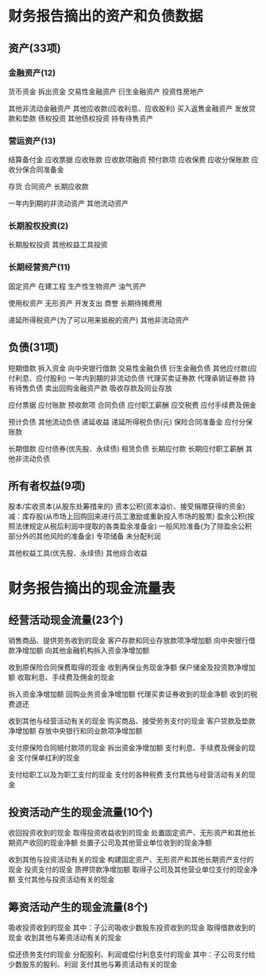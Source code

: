 
# 财务报告摘出的资产和负债数据
## 资产(33项)
### 金融资产(12)
  货币资金
  拆出资金
  交易性金融资产
  衍生金融资产
  投资性房地产

  其他非流动金融资产
  其他应收款(应收利息、应收股利)
  买入返售金融资产
  发放贷款和垫款
  债权投资
  其他债权投资
  持有待售资产

### 营运资产(13)
  结算备付金
  应收票据
  应收账款
  应收款项融资
  预付款项
  应收保费
  应收分保账款
  应收分保合同准备金
  
  
  存货
  合同资产
  长期应收款

  一年内到期的非流动资产
  其他流动资产
### 长期股权投资(2)
  长期股权投资
  其他权益工具投资
### 长期经营资产(11)
  固定资产
  在建工程
  生产性生物资产
  油气资产

  使用权资产
  无形资产
  开发支出
  商誉
  长期待摊费用

  递延所得税资产(为了可以用来抵税的资产)
  其他非流动资产

## 负债(31项)
  短期借款
  拆入资金
  向中央银行借款
  交易性金融负债
  衍生金融负债
  其他应付款(应付利息、应付股利)
  一年内到期的非流动负债
  代理买卖证券款
  代理承销证券款
  持有待售负债
  卖出回购金融资产款
  吸收存款及同业存放

  应付票据
  应付账款
  预收款项
  合同负债
  应付职工薪酬
  应交税费
  应付手续费及佣金

  预计负债
  其他流动负债
  递延收益
  递延所得税负债(元)
  保险合同准备金
  应付分保账款
  
  长期借款
  应付债券(优先股、永续债)
  租赁负债
  长期应付款
  长期应付职工薪酬
  其他非流动负债

## 所有者权益(9项)
  股本/实收资本(从股东处筹措来的)
  资本公积(资本溢价、接受捐赠获得的资金)
  减：库存股(从市场上回购回来进行员工激励或重新投入市场的股票)
  盈余公积(按照法律规定从税后利润中提取的各类盈余准备金)
  一般风险准备(为了除盈余公积部分外的其他风险的准备金)
  专项储备
  未分配利润

  其他权益工具(优先股、永续债)
  其他综合收益


# 财务报告摘出的现金流量表
## 经营活动现金流量(23个)
  销售商品、提供劳务收到的现金
  客户存款和同业存放款项净增加额
  向中央银行借款净增加额
  向其他金融机构拆入资金净增加额

  收到原保险合同保费取得的现金
  收到再保业务现金净额
  保户储金及投资款净增加额
  收取利息、手续费及佣金的现金

  拆入资金净增加额
  回购业务资金净增加额
  代理买卖证券收到的现金净额
  收到的税费退还

  收到其他与经营活动有关的现金
  购买商品、接受劳务支付的现金
  客户贷款及垫款净增加额
  存放中央银行和同业款项净增加额

  支付原保险合同赔付款项的现金
  拆出资金净增加额
  支付利息、手续费及佣金的现金
  支付保单红利的现金

  支付给职工以及为职工支付的现金
  支付的各种税费
  支付其他与经营活动有关的现金

## 投资活动产生的现金流量(10个)
  收回投资收到的现金
  取得投资收益收到的现金
  处置固定资产、无形资产和其他长期资产收回的现金净额
  处置子公司及其他营业单位收到的现金净额

  收到其他与投资活动有关的现金
  构建固定资产、无形资产和其他长期资产支付的现金
  投资支付的现金
  质押贷款净增加额
  取得子公司及其他营业单位支付的现金净额
  支付其他与投资活动有关的现金

## 筹资活动产生的现金流量(8个)
  吸收投资收到的现金
  其中：子公司吸收少数股东投资收到的现金
  取得借款收到的现金
  收到其他与筹资活动有关的现金

  偿还债务支付的现金
  分配股利、利润或偿付利息支付的现金
  其中：子公司支付给少数股东的股利、利润
  支付其他与筹资活动有关的现金

